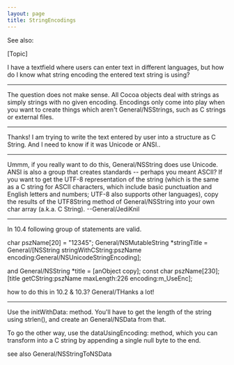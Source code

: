 ```yaml
---
layout: page
title: StringEncodings
---
```


See also:

[Topic]

I have a textfield where users can enter text in different languages, but how do I know what string encoding the entered text string is using?

----

The question does not make sense. All Cocoa objects deal with strings as simply strings with no given encoding. Encodings only come into play when you want to create things which aren't General/NSStrings, such as C strings or external files.

----

Thanks! I am trying to write the text entered by user into a structure as C String. And I need to know if it was Unicode or ANSI..

----

Ummm, if you really want to do this, General/NSString does use Unicode. ANSI is also a group that creates standards -- perhaps you meant ASCII? If you want to get the UTF-8 representation of the string (which is the same as a C string for ASCII characters, which include basic punctuation and English letters and numbers; UTF-8 also supports other languages), copy the results of the     UTF8String method of General/NSString into your own     char array (a.k.a. C String). --General/JediKnil

----

In 10.4 following group of statements are valid.

char pszName[20] = "12345";
General/NSMutableString *stringTitle = General/[NSString stringWithCString:pszName encoding:General/NSUnicodeStringEncoding];

and
General/NSString *title = [anObject copy];
const char pszName[230];
[title getCString:pszName maxLength:226 encoding:m_UseEnc];

how to do this in 10.2 & 10.3? General/THanks a lot!

----

Use the     initWithData: method. You'll have to get the length of the string using     strlen(), and create an General/NSData from that.

To go the other way, use the     dataUsingEncoding: method, which you can transform into a C string by appending a single null byte to the end.

see also General/NSStringToNSData
